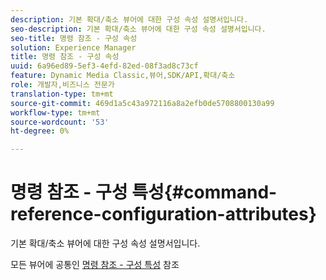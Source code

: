 ```yaml
---
description: 기본 확대/축소 뷰어에 대한 구성 속성 설명서입니다.
seo-description: 기본 확대/축소 뷰어에 대한 구성 속성 설명서입니다.
seo-title: 명령 참조 - 구성 속성
solution: Experience Manager
title: 명령 참조 - 구성 속성
uuid: 6a96ed89-5ef3-4efd-82ed-08f3ad8c73cf
feature: Dynamic Media Classic,뷰어,SDK/API,확대/축소
role: 개발자,비즈니스 전문가
translation-type: tm+mt
source-git-commit: 469d1a5c43a972116a8a2efb0de5708800130a99
workflow-type: tm+mt
source-wordcount: '53'
ht-degree: 0%

---
```



# 명령 참조 - 구성 특성{#command-reference-configuration-attributes}

기본 확대/축소 뷰어에 대한 구성 속성 설명서입니다.

<!--<a id="section_F52FF0F139604447A870ABE6E1C03444"></a>-->

모든 뷰어에 공통인 [명령 참조 - 구성 특성](../../../r-html5-viewer-20-cmdref-configattrib/r-html5-viewer-20-cmdref-configattrib.md#concept-850e0f2c49b949deb7cfbfd330d329bd) 참조
